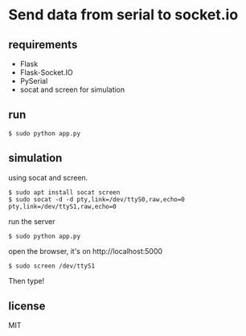# Send data from serial to socket.io

## requirements

- Flask
- Flask-Socket.IO
- PySerial
- socat and screen for simulation

## run

```
$ sudo python app.py
```

## simulation

using socat and screen.

```
$ sudo apt install socat screen
$ sudo socat -d -d pty,link=/dev/ttyS0,raw,echo=0 pty,link=/dev/ttyS1,raw,echo=0
```

run the server

```
$ sudo python app.py
```

open the browser, it's on http://localhost:5000

```
$ sudo screen /dev/ttyS1
```

Then type!

## license 

MIT
